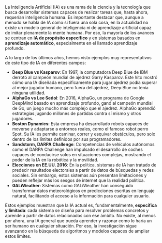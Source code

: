<!-- Copyright (c) 2025 Adrián Quiroga Linares Lectura y referencia permitidas; reutilización y plagio prohibidos -->

La Inteligencia Artificial (IA) es una rama de la ciencia y la tecnología que busca desarrollar sistemas capaces de realizar tareas que, hasta ahora, requerían inteligencia humana. Es importante destacar que, aunque a menudo se habla de IA como si fuera una sola cosa, en la actualidad no existe un modelo general de inteligencia ni de aprendizaje artificial capaz de imitar plenamente la mente humana. Por eso, la mayoría de los avances se centran en **IA de propósito específico** y en sistemas basados en **aprendizaje automático**, especialmente en el llamado aprendizaje profundo.

A lo largo de los últimos años, hemos visto ejemplos muy representativos de este tipo de IA en diferentes campos:

- **Deep Blue vs Kasparov**: En 1997, la computadora Deep Blue de IBM derrotó al campeón mundial de ajedrez Garry Kasparov. Este hito mostró cómo una IA diseñada específicamente para jugar ajedrez podía superar al mejor jugador humano, pero fuera del ajedrez, Deep Blue no tenía ninguna utilidad.
- **AlphaGo vs Lee Sedol**: En 2016, AlphaGo, un programa de Google DeepMind basado en aprendizaje profundo, ganó al campeón mundial de Go, un juego mucho más complejo que el ajedrez. AlphaGo aprendió estrategias jugando millones de partidas contra sí mismo y otros jugadores.
- **Boston Dynamics**: Esta empresa ha desarrollado robots capaces de moverse y adaptarse a entornos reales, como el famoso robot perro Spot. Su IA les permite caminar, correr y esquivar obstáculos, pero solo dentro de los límites definidos por sus programadores.
- **Sandstorm, DARPA Challenge**: Competencias de vehículos autónomos como el DARPA Challenge han impulsado el desarrollo de coches capaces de conducirse solos en situaciones complejas, mostrando el poder de la IA en la robótica y la movilidad.
- **Elecciones en EE.UU. 2016**: En la política, sistemas de IA han tratado de predecir resultados electorales a partir de datos de búsquedas y redes sociales. Sin embargo, estos sistemas aún presentan limitaciones y pueden reflejar más los sesgos de internet que la realidad política.
- **GALiWeather**: Sistemas como GALiWeather han conseguido transformar datos meteorológicos en predicciones escritas en lenguaje natural, facilitando el acceso a la información para cualquier usuario.

Estos ejemplos muestran que la IA actual es, fundamentalmente, **específica y limitada**: cada sistema se diseña para resolver problemas concretos y aprende a partir de datos relacionados con ese ámbito. No existe, al menos por ahora, una IA general que pueda aprender y razonar como lo haría un ser humano en cualquier situación. Por eso, la investigación sigue avanzando en la búsqueda de algoritmos y modelos capaces de ampliar estos límites.
